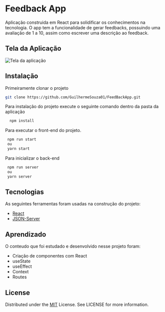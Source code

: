 # Feedback App

Aplicação construida em React para solidificar os conhecimentos na tecnologia.
O app tem a funcionalidade de gerar feedbacks, possuindo uma avaliação de 1 a 10, assim como escrever uma descrição ao feedback.

## Tela da Aplicação

![Tela da aplicação](https://user-images.githubusercontent.com/49689958/217386903-6dc8e344-59ab-4bd5-8a58-f1d6282fe1bd.PNG)

## Instalação

Primeiramente clonar o projeto

```bash
git clone https://github.com/GuilhermeSouza01/FeedBackApp.git
```

Para instalação do projeto execute o seguinte comando dentro da pasta da aplicação

```bash
  npm install
```

Para executar o front-end do projeto.

```bash
 npm run start
 ou
 yarn start
```

Para inicializar o back-end

```bash
 npm run server
 ou
 yarn server
```

## Tecnologias

As seguintes ferramentas foram usadas na construção do projeto:

- [React](https://pt-br.reactjs.org/)
- [JSON-Server](https://github.com/typicode/json-server)

## Aprendizado

O conteudo que foi estudado e desenvolvido nesse projeto foram:

- Criação de componentes com React
- useState
- useEffect
- Context
- Routes

## License

Distributed under the [MIT](https://choosealicense.com/licenses/mit/) License. See LICENSE for more information.
